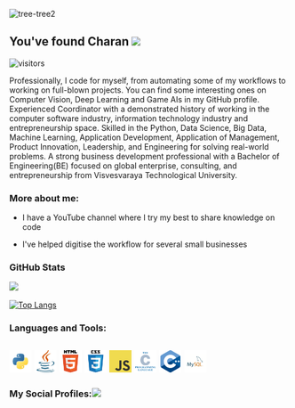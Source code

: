 ![tree-tree2](https://github.com/charanhu/Charan/blob/master/RedwoodJS.png?raw=true)

## You've found Charan <img src="https://media.giphy.com/media/hvRJCLFzcasrR4ia7z/giphy.gif" width="25px">

![visitors](https://visitor-badge.glitch.me/badge?page_id=charanhu.visitor-badge)


Professionally, I code for myself, from automating some of my workflows to working on full-blown projects. You can find some interesting ones on Computer Vision, Deep Learning and Game AIs in my GitHub profile. Experienced Coordinator with a demonstrated history of working in the computer software industry, information technology industry and entrepreneurship space. Skilled in the Python, Data Science, Big Data, Machine Learning, Application Development, Application of Management, Product Innovation, Leadership, and Engineering for solving real-world problems. A strong business development professional with a Bachelor of Engineering(BE) focused on global enterprise, consulting, and entrepreneurship from Visvesvaraya Technological University. 


  
### More about me:

- I have a YouTube channel where I try my best to share knowledge on code<a href="https://www.youtube.com/channel/UC5G69gMrQIfWzNwzz0Y14Lg">
  <img align="left" alt="" width="22px" src="https://upload.wikimedia.org/wikipedia/commons/1/19/Walou.jpg" />
</a>

- I've helped digitise the workflow for several small businesses

### GitHub Stats

<p align="left"> <img src="https://github-readme-stats.vercel.app/api?username=charanhu&show_icons=true&theme=merko&count_private=true&include_all_commits=true"/>

[![Top Langs](https://github-readme-stats.vercel.app/api/top-langs/?username=charanhu&theme=merko&hide=html,php,css&layout=compact)](https://github.com/charanhu/github-readme-stats)





### Languages and Tools:
<img height="40" width="40" src="https://raw.githubusercontent.com/github/explore/80688e429a7d4ef2fca1e82350fe8e3517d3494d/topics/python/python.png" /> <img height="40" width="40" src="https://raw.githubusercontent.com/github/explore/80688e429a7d4ef2fca1e82350fe8e3517d3494d/topics/java/java.png" /> <img height="40" width="40" src="https://raw.githubusercontent.com/github/explore/80688e429a7d4ef2fca1e82350fe8e3517d3494d/topics/html/html.png" /> <img height="40" width="40" src="https://raw.githubusercontent.com/github/explore/80688e429a7d4ef2fca1e82350fe8e3517d3494d/topics/css/css.png" /> <img height="40" width="40" src="https://raw.githubusercontent.com/github/explore/80688e429a7d4ef2fca1e82350fe8e3517d3494d/topics/javascript/javascript.png" /> <img height="40" width="40" src="https://raw.githubusercontent.com/github/explore/80688e429a7d4ef2fca1e82350fe8e3517d3494d/topics/c/c.png" />  <img height="40" width="40" src="https://raw.githubusercontent.com/github/explore/80688e429a7d4ef2fca1e82350fe8e3517d3494d/topics/cpp/cpp.png" /> <img height="40" width="40" src="https://raw.githubusercontent.com/github/explore/80688e429a7d4ef2fca1e82350fe8e3517d3494d/topics/mysql/mysql.png" />
---

### My Social Profiles:<img src="https://media.giphy.com/media/3o72EUVzqzm8V1P9qU/giphy.gif" width="50">
<a href="https://www.instagram.com/charan.h.u"><img align="left" alt="" width="22px" src="https://upload.wikimedia.org/wikipedia/commons/thumb/e/e7/Instagram_logo_2016.svg/150px-Instagram_logo_2016.svg.png" />
</a><a href="https://www.twitter.com/Charan_H_U"><img align="left" alt="" width="22px" src="https://upload.wikimedia.org/wikipedia/en/thumb/9/9f/Twitter_bird_logo_2012.svg/150px-Twitter_bird_logo_2012.svg.png" />
</a><a href="https://www.facebook.com/Charan.H.Umesh"><img align="left" alt="" width="22px" src="https://upload.wikimedia.org/wikipedia/commons/thumb/5/51/Facebook_f_logo_%282019%29.svg/150px-Facebook_f_logo_%282019%29.svg.png" />
</a><a href="https://www.pinterest.com/charan_h_u/"><img align="left" alt="" width="22px" src="https://miro.medium.com/fit/c/336/336/1*FNWs-r9nA_QNtBbYvUkAtg.png" />
</a><a href="https://www.linkedin.com/in/charanhu/"><img align="left" alt="" width="22px" src="https://cdn.pixabay.com/photo/2017/08/22/11/56/linked-in-2668696_960_720.png" />
</a>

